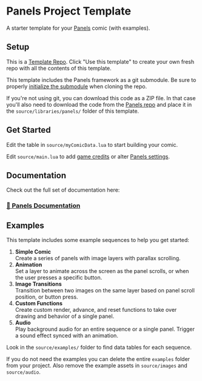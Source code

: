 # Panels Project Template
A starter template for your [Panels](https://github.com/cadin/panels) comic (with examples).


## Setup
This is a [Template Repo](https://docs.github.com/en/repositories/creating-and-managing-repositories/creating-a-repository-from-a-template). Click "Use this template" to create your own fresh repo with all the contents of this template.

This template includes the Panels framework as a git submodule. Be sure to properly [initialize the submodule](https://www.w3docs.com/snippets/git/how-to-clone-including-submodules.html) when cloning the repo.

If you're not using git, you can download this code as a ZIP file. In that case you'll also need to download the code from the [Panels repo](https://github.com/cadin/panels) and place it in the `source/libraries/panels/` folder of this template.

## Get Started
Edit the table in `source/myComicData.lua` to start building your comic.

Edit `source/main.lua` to add [game credits](http://cadin.github.io/panels/credits-screen) or alter [Panels settings](http://cadin.github.io/panels/settings).

## Documentation

Check out the full set of documentation here:
### [📄 Panels Documentation](//cadin.github.io/panels)


## Examples

This template includes some example sequences to help you get started:

1. **Simple Comic**  
    Create a series of panels with image layers with parallax scrolling.
2. **Animation**  
    Set a layer to animate across the screen as the panel scrolls, or when the user presses a specific button.
3. **Image Transitions**  
    Transition between two images on the same layer based on panel scroll position, or button press.
4. **Custom Functions**  
    Create custom render, advance, and reset functions to take over drawing and behavior of a single panel.
5. **Audio**  
    Play background audio for an entire sequence or a single panel. Trigger a sound effect synced with an animation.

Look in the `source/examples/` folder to find data tables for each sequence.

If you do not need the examples you can delete the entire `examples` folder from your project. Also remove the example assets in `source/images` and `source/audio`.

